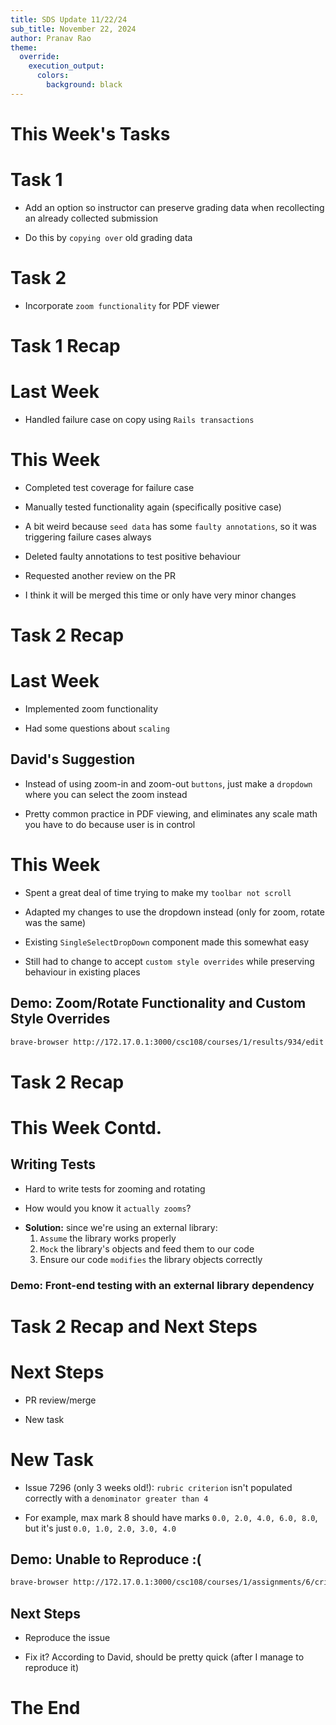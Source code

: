 ```yaml
---
title: SDS Update 11/22/24
sub_title: November 22, 2024
author: Pranav Rao
theme:
  override:
    execution_output:
      colors:
        background: black
---
```


This Week's Tasks
===
# Task 1

<!--pause-->
- Add an option so instructor can preserve grading data when
  recollecting an already collected submission 
<!-- pause -->
<!-- new_line -->
- Do this by `copying over` old grading data

<!-- pause -->
# Task 2
<!-- pause -->
- Incorporate `zoom functionality` for PDF viewer

<!-- end_slide -->

Task 1 Recap
===

# Last Week
<!-- pause -->
- Handled failure case on copy using `Rails transactions`

# This Week
<!-- pause -->
- Completed test coverage for failure case
<!-- pause -->
<!-- new_line -->
- Manually tested functionality again (specifically positive case)
<!-- pause -->
  - A bit weird because `seed data` has some `faulty annotations`, so it was
    triggering failure cases always
<!-- pause -->
  - Deleted faulty annotations to test positive behaviour
<!-- pause -->
<!-- new_line -->
- Requested another review on the PR
<!-- pause -->
  - I think it will be merged this time or only have very minor changes

<!-- end_slide -->

Task 2 Recap
===

# Last Week
<!-- pause -->
<!-- new_line -->
- Implemented zoom functionality
<!-- pause -->
<!-- new_line -->
- Had some questions about `scaling`
<!-- pause -->

## David's Suggestion
<!-- pause -->
- Instead of using zoom-in and zoom-out `buttons`, just make a `dropdown` where
  you can select the zoom instead
<!-- pause -->
  - Pretty common practice in PDF viewing, and eliminates any scale math you
    have to do because user is in control
<!-- pause -->
# This Week
<!-- pause -->
- Spent a great deal of time trying to make my `toolbar not scroll`
<!-- new_line -->
<!-- pause -->
- Adapted my changes to use the dropdown instead (only for zoom, rotate was the same)
<!-- pause -->
  - Existing `SingleSelectDropDown` component made this somewhat easy
<!-- pause -->
  - Still had to change to accept `custom style overrides` while preserving
    behaviour in existing places
<!-- pause -->

## Demo: Zoom/Rotate Functionality and Custom Style Overrides
<!-- pause -->

```bash +exec
brave-browser http://172.17.0.1:3000/csc108/courses/1/results/934/edit
```

<!-- end_slide -->

Task 2 Recap
===
# This Week Contd.

<!-- pause -->
## Writing Tests

<!-- pause -->
- Hard to write tests for zooming and rotating
<!-- pause -->
  - How would you know it `actually zooms`?

<!-- pause -->
<!-- new_line -->

- **Solution:** since we're using an external library: 
    1. `Assume` the library works properly
    2. `Mock` the library's objects and feed them to our code
    3. Ensure our code `modifies` the library objects correctly

<!-- pause -->
### Demo: Front-end testing with an external library dependency

<!-- end_slide -->

Task 2 Recap and Next Steps
===
# Next Steps

<!-- pause -->
- PR review/merge
<!-- pause -->
<!-- new_line -->
- New task

<!-- pause -->
# New Task 
<!-- pause -->
- Issue 7296 (only 3 weeks old!): `rubric criterion` isn't populated correctly with a `denominator greater than 4`
<!-- pause -->
  - For example, max mark 8 should have marks `0.0, 2.0, 4.0, 6.0, 8.0`, but it's just `0.0, 1.0, 2.0, 3.0, 4.0`
<!-- pause -->

## Demo: Unable to Reproduce :(
<!-- pause -->
```bash +exec
brave-browser http://172.17.0.1:3000/csc108/courses/1/assignments/6/criteria
```

<!-- pause -->
## Next Steps
<!-- pause -->
- Reproduce the issue
<!-- pause -->
- Fix it? According to David, should be pretty quick (after I manage to reproduce it)
<!-- end_slide -->
<!-- reset_layout -->
<!-- jump_to_middle -->
The End
===
